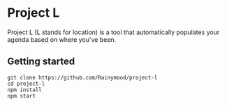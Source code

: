 # Project L

Project L (L stands for location) is a tool that automatically populates your
agenda based on where you've been.

## Getting started

```
git clone https://github.com/Rainymood/project-l
cd project-l
npm install
npm start
```
